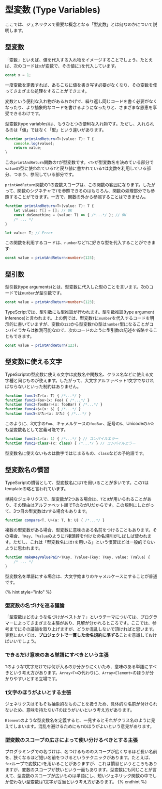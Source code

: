 # 型変数 \(Type Variables\)

ここでは、ジェネリクスで重要な概念となる「型変数」とは何なのかについて説明します。

## **型変数**

「変数」といえば、値を代入する入れ物をイメージすることでしょう。たとえば、次のコードは`x`が変数で、その値に`1`を代入しています。

```typescript
const x = 1;
```

一度変数を定義すれば、あちこちに値を書き写す必要がなくなり、その変数を使ってさまざまな処理をすることができます。

変数という便利な入れ物があるおかげで、繰り返し同じコードを書く必要がなくなったり、より抽象的なコードを書けるようになったりと、さまざまな恩恵を享受できるわけです。

型変数\(type variables\)は、もうひとつの便利な入れ物です。ただし、入れられるのは「値」ではなく「型」という違いがあります。

```typescript
function printAndReturn<T>(value: T): T {
    console.log(value);
    return value;
}
```

この`printAndReturn`関数の`T`が型変数です。`<T>`が型変数名を決めている部分で`value`の型に使われている`T`と戻り値に書かれている`T`は変数を利用している部分、つまり、参照している部分です。

`printAndReturn`関数の`T`の変数スコープは、この関数の範囲になります。したがって、関数のシグネチャで`T`を参照できるのはもちろん、関数の処理部分でも参照することができます。一方で、関数の外から参照することはできません。

```typescript
function printAndReturn<T>(value: T): T {
    let values: T[] = []; // OK
    const doSomething = (value: T) => { /*...*/ }; // OK
    /* ... */
}

let value: T; // Error
```

この関数を利用するコードは、`number`など`T`に好きな型を代入することができます:

```typescript
const value = printAndReturn<number>(123);
```

## 型引数

型引数\(type arguments\)とは、型変数に代入した型のことを言います。次のコードでは`number`が型引数です。

```typescript
const value = printAndReturn<number>(123);
```

TypeScriptでは、型引数にも型推論が行われます。型引数推論\(type argument inference\)と言われます。上の例では、型変数`T`に`number`を代入するコードを明示的に書いていますが、変数の`123`から型変数`T`の型は`number`型になることがコンパイラからは推測可能なので、次のコードのように型引数の記述を省略することもできます。

```typescript
const value = printAndReturn(123);
```

## **型変数に使える文字**

TypeScriptの型変数に使える文字は変数名や関数名、クラス名などに使える文字種と同じものが使えます。したがって、大文字アルファベット1文字でなければならないといった制約はありません。

```typescript
function func1<T>(x: T) { /*...*/ }
function func2<Foo>(x: Foo) { /*...*/ }
function func3<fooBar>(x: fooBar) { /*...*/ }
function func4<$>(x: $) { /*...*/ }
function func5<かた>(x: かた) { /*...*/ }
```

このように、3文字の`Foo`、キャメルケースの`fooBar`、記号の`$`、Unicodeの`かた`も型変数名として定義可能です。

```typescript
function func1<1>(x: 1) { /*...*/ } // コンパイルエラー
function func2<class>(x: class) { /*...*/ } // コンパイルエラー
```

型変数名に使えないものは数字ではじまるもの、`class`などの予約語です。

## **型変数名の慣習**

TypeScriptの慣習として、型変数名には`T`を用いることが多いです。この`T`はtemplateの略と言われています。

単純なジェネリクスで、型変数が2つある場合は、`T`と`U`が用いられることがあり、その理由はアルファベット順でTの次がUだからです。この規則にしたがって、3つ目の型変数は`V`する場合もあります。

```typescript
function compare<T, U>(a: T, b: U) { /*...*/ }
```

複数の型変数がある場合、型変数に意味のある名前をつけることもあります。その場合、`TKey`、`TValue`のように`T`接頭辞を付けた命名規則がしばしば使われます。ただし、これは「型変数名には`T`を用いる」という慣習ほどは一般的でないように思われます。

```typescript
function makeKeyValuePair<TKey, TValue>(key: TKey, value: TValue) {
    /* ... */
}
```

型変数名を単語にする場合は、大文字始まりのキャメルケースにすることが普通です。

{% hint style="info" %}
### 型変数の名づけを巡る議論

「型変数はどのような名づけがベストか？」というテーマについては、プログラマーによってさまざまな主張があり、見解が分かれるところです。ここでは、参考までにその議論を取り上げますが、どうか混乱しないで頂ければと思います。実務においては、**プロジェクトで一貫した命名規約に準ずる**ことを意識しておけばいいでしょう。

### できるだけ意味のある単語にすべきという主張

`T`のような1文字だけでは何が入るのか分かりにくいため、意味のある単語にすべきという考え方があります。`Array<T>`の代わりに、`Array<Element>`のほうが分かりやすいとする立場です。

### 1文字のほうがよいとする主張

ジェネリクスはそもそも抽象的なものごとを扱うため、具体的な名前が付けられないため、意味を持たないTのほうがいいという考え方があります。

`Element`のような型変数名を定義すると、一見するとそれがクラス名のように見えてしまいます。混乱を避けるためにも`T`のほうがよいという意見があります。

### 型変数のスコープの広さによって使い分けるべきとする主張

プログラミングでの名づけは、名つけるもののスコープが広くなるほど長い名前を、狭くなるほど短い名前をつけるというテクニックがあります。たとえば、`for`ループで変数に`i`を用いることがありますが、これは慣習というところもありますが、変数のスコープが狭いという一面もあります。型変数にも同じことが言えて、型変数のスコープが広いものは単語にし、短いジェネリック関数の中でしか使わない型変数は1文字が妥当という考え方があります。
{% endhint %}

